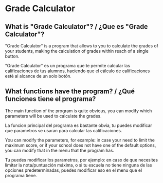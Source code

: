 # Grade Calculator

## What is "Grade Calculator"? / ¿Que es "Grade Calculator"?

"Grade Calculator" is a program that allows to you to calculate the grades of your students, making the calculation of grades within reach of a single button.

"Grade Calculator" es un programa que te permite calcular las calificaciones de tus alumnos, haciendo que el cálculo de calificaciones esté al alcance de un solo botón.

## What functions have the program? / ¿Qué funciones tiene el programa?

The main function of the program is quite obvious, you can modify which parameters will be used to calculate the grades.

La funcion principal del programa es bastante obvia, tu puedes modificar que parametros se usaran para calcular las calificaciones.

You can modify the parameters, for example: in case your need to limit the maximum score, or if your school does not have one of the default options, you can modify that in the menu that the program has.

Tu puedes modificar los parametros, por ejemplo: en caso de que necesites limitar la nota/puntuación máxima, o si tu escuela no tiene ninguna de las opciones predeterminadas, puedes modificar eso en el menu que el programa tiene.